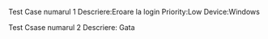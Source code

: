 Test Case numarul 1
Descriere:Eroare la login
Priority:Low
Device:Windows

Test Csase numarul 2
Descriere: Gata